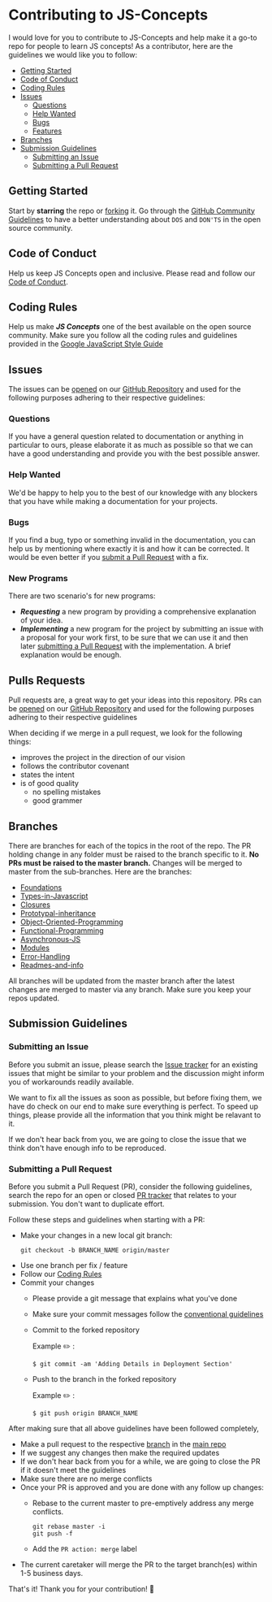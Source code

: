 # Contributing to JS-Concepts

I would love for you to contribute to JS-Concepts and help make it a go-to repo for people to learn JS concepts! As a contributor, here are the guidelines we would like you to follow:

- [Getting Started](#getting-started)
- [Code of Conduct](#code-of-conduct)
- [Coding Rules](#rules)
- [Issues](#issues)
  - [Questions](#questions)
  - [Help Wanted](#help-wanted)
  - [Bugs](#bugs)
  - [Features](#features)
- [Branches](#branches)
- [Submission Guidelines](#submit)
  - [Submitting an Issue](#submitting-an-issue)
  - [Submitting a Pull Request](#submitting-a-pull-request)

## Getting Started

Start by **starring** the repo or [forking](https://github.com/MadaZZ/JS-Concepts/fork) it. Go through the [GitHub Community Guidelines](https://help.github.com/en/github/site-policy/github-community-guidelines) to have a better understanding about `DOS` and `DON'TS` in the open source community.

## Code of Conduct

Help us keep JS Concepts open and inclusive. Please read and follow our [Code of Conduct](https://github.com/madazz/JS-Concepts/blob/master/CODE_OF_CONDUCT.md).

## Coding Rules

Help us make ***JS Concepts*** one of the best available on the open source community. Make sure you follow all the coding rules and guidelines provided in the [Google JavaScript Style Guide](https://google.github.io/styleguide/jsguide.html)

## Issues

The issues can be [opened](#submitting-an-issue) on our [GitHub Repository][github] and used for the following purposes adhering to their respective guidelines:

### Questions
If you have a general question related to documentation or anything in particular to ours, please elaborate it as much as possible so that we can have a good understanding and provide you with the best possible answer.

### Help Wanted
We'd be happy to help you to the best of our knowledge with any blockers that you have while making a documentation for your projects.

### Bugs
If you find a bug, typo or something invalid in the documentation, you can help us by mentioning where exactly it is and how it can be corrected. It would be even better if you [submit a Pull Request](#submitting-a-pull-request) with a fix.

### New Programs
There are two scenario's for new programs:

* ***Requesting*** a new program by providing a comprehensive explanation of your idea.
* ***Implementing*** a new program for the project by submitting an issue with a proposal for your work first, to be sure that we can use it and then later [submitting a Pull Request](#submitting-a-pull-request) with the implementation. A brief explanation would be enough.

## Pulls Requests

Pull requests are, a great way to get your ideas into this repository. PRs can be [opened](#submitting-a-pull-request) on our [GitHub Repository][github] and used for the following purposes adhering to their respective guidelines

When deciding if we merge in a pull request, we look for the following things:

* improves the project in the direction of our vision
* follows the contributor covenant
* states the intent
* is of good quality
    * no spelling mistakes
    * good grammer

## Branches

There are branches for each of the topics in the root of the repo. The PR holding change in any folder must be raised to the branch specific to it. **No PRs must be raised to the master branch.** Changes will be merged to master from the sub-branches.
Here are the branches: 
* [Foundations](https://github.com/MadaZZ/JS-Concepts/tree/Foundations)
* [Types-in-Javascript](https://github.com/MadaZZ/JS-Concepts/tree/Types-in-Javascript)
* [Closures](https://github.com/MadaZZ/JS-Concepts/tree/Closures)
* [Prototypal-inheritance](https://github.com/MadaZZ/JS-Concepts/tree/Prototypal-inheritance)
* [Object-Oriented-Programming](https://github.com/MadaZZ/JS-Concepts/tree/Object-Oriented-Programming)
* [Functional-Programming](https://github.com/MadaZZ/JS-Concepts/tree/Functional-Programming)
* [Asynchronous-JS](https://github.com/MadaZZ/JS-Concepts/tree/Asynchronous-JS)
* [Modules](https://github.com/MadaZZ/JS-Concepts/tree/Modules)
* [Error-Handling](https://github.com/MadaZZ/JS-Concepts/tree/Error-Handling)
* [Readmes-and-info](https://github.com/MadaZZ/JS-Concepts/tree/Readmes-and-info)

All branches will be updated from the master branch after the latest changes are merged to master via any branch. Make sure you keep your repos updated.


## Submission Guidelines

### Submitting an Issue

Before you submit an issue, please search the [Issue tracker](https://github.com/madazz/JS-Concepts/issues) for an existing issues that might be similar to your problem and the discussion might inform you of workarounds readily available.

We want to fix all the issues as soon as possible, but before fixing them, we have do check on our end to make sure everything is perfect. To speed up things, please provide all the information that you think might be relavant to it.

If we don't hear back from you, we are going to close the issue that we think don't have enough info to be reproduced.

### Submitting a Pull Request

Before you submit a Pull Request (PR), consider the following guidelines, search the repo for an open or closed [PR tracker](https://github.com/madazz/JS-Concepts//pulls) that relates to your submission. You don't want to duplicate effort.

Follow these steps and guidelines when starting with a PR:
* Make your changes in a new local git branch:
     ```shell
     git checkout -b BRANCH_NAME origin/master
     ```
* Use one branch per fix / feature
* Follow our [Coding Rules](#coding-rules)
* Commit your changes
    * Please provide a git message that explains what you've done
    * Make sure your commit messages follow the [conventional guidelines](https://gist.github.com/robertpainsi/b632364184e70900af4ab688decf6f53#file-commit-message-guidelines-md)
    * Commit to the forked repository

        Example :pencil2: :
        ```
        $ git commit -am 'Adding Details in Deployment Section'
        ```
    * Push to the branch in the forked repository
        
        Example :pencil2: :
        ```
        $ git push origin BRANCH_NAME
        ```

After making sure that all above guidelines have been followed completely,

* Make a pull request to the respective [branch](#Branches) in the [main repo][github]
* If we suggest any changes then make the required updates
* If we don't hear back from you for a while, we are going to close the PR if it doesn't meet the guidelines
* Make sure there are no merge conflicts    
* Once your PR is approved and you are done with any follow up changes:
    * Rebase to the current master to pre-emptively address any merge conflicts.

        ```shell
        git rebase master -i
        git push -f
        ```
    * Add the `PR action: merge` label
* The current caretaker will merge the PR to the target branch(es) within 1-5 business days.

That's it! Thank you for your contribution! 🎉


[github]: https://github.com/madazz/JS-Concepts